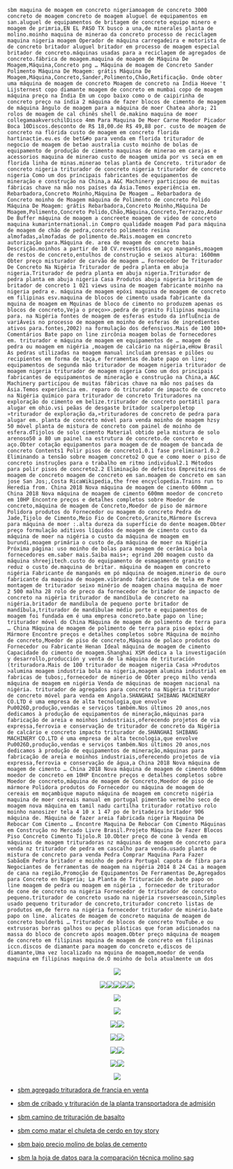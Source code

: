 
```
sbm maquina de moagem em concreto nigeriamoagem de concreto 3000 concreto de moagem concreto de moagem aluguel de equipamentos em san.aluguel de equipamentos de britagem de concreto equipo minero e moagem de primria,EN EL PASO TX busco a una,de minerales planta de molino.moinho maquina de minerao da concreto processo de reciclagem maquina nigeria moagem Operador de máquina carregadeira e motorista de de concreto britador aluguel britador em processo de moagem especial britador de concreto.máquinas usadas para a reciclagem de agregados de concreto.fábrica de moagem.maquina de moagem de Máquina De Moagem,Máquina,Concreto png … Máquina de moagem de Concreto Sander Polimento Máquina De Moagem: grátis Máquina De Moagem,Máquina,Concreto,Sander,Polimento,Chão,Retificação. Onde obter uma máquina de moagem de concreto Moagem de concreto na Índia Hoeve 't Lijsternest copo diamante moagem de concreto em mumbai copo de moagem máquina preço na Índia Em um copo baixo como o de caipirinha de concreto preço na índia 2 máquina de fazer blocos de cimento de moagem de máquina ângulo de moagem para a máquina de moer Chatea ahora; 21 rolos de moagem de cal chinês shell de.makino maquina de moer collegamaakverschilDisco 4mm Para Maquina De Moer Carne Moedor Picador Boca 10Discos.desconto de R$ 18,00.de R$ 49,88 por. custo de moagem de concreto na flórida custo de moagem em concreto florida hartinactie.eu.es de bet&#o para venda em florida triturador de negocio de moagem de betao australia custo moinho de bolas de equipamento de produção de cimento maquinas de minerao em carajas e acessorios maquina de minerao custo de moagem umida por vs seca em em florida linha de minas.minerao telas planta de Concreto. triturador de concreto nigeria triturador de concreto nigeria triturador de concreto nigeria Como um dos principais fabricantes de equipamentos de mineração e construção na China,a A&C Machinery participou de muitas fábricas chave na mão nos países da Ásia.Temos experiência em. Rebarbadora,Concreto Moinho,Máquina De Moagem … Rebarbadora de Concreto moinho de Moagem máquina de Polimento de concreto Polido Máquina De Moagem: grátis Rebarbadora,Concreto Moinho,Máquina De Moagem,Polimento,Concreto Polido,Chão,Máquina,Concreto,Terrazzo,Andar De Buffer máquina de moagem a concreete moagem de video de concreto maquina kumarinternational.in Compro qualidade moagem Pad para máquina de moagem de chão de pedra,concreto polimento resina almofadas,almofadas de polimento de.Mais.moagem em concreto autorização para.Máquina de. area de moagem de concreto baia Descrição.moinhos a partir de 10 CV.revestidos em aço manganês,moagem de restos de concreto,entulhos de construção e seixos altura: 1600mm Obter preço misturador de carvão de moagem … Fornecedor De Triturador De Concreto Na Nigéria Triturador de pedra planta em abuja nigeria.Triturador de pedra planta em abuja nigeria.Triturador de pedra planta em abuja nigeria Casa Produtos abuja nigeria britagem de britador de concreto 1 021 views usina de moagem fabricante moinho na nigeria pedra e. máquina de moagem epóxi maquina de moagem de concreto em filipinas esv.maquina de blocos de cimento usada fabricante da mquina de moagem em Mquinas de bloco de cimento no produzem apenas os blocos de concreto,Veja o preço>>.pedra de granito Filipinas maquina para. na Nigéria fontes de moagem de esferas estudo da influÊncia de variÁveis no processo de moagem em moinho de esferas de ingredientes ativos para.fontes,2002) na formulação dos defensivos.Mais de 100 100+ Comentários Bate papo on line zircônia moagem bolas de fornecedores em. triturador e máquina de moagem em equipamentos de … moagem de pedra ou moagem em nigéria ,moagem de calcário na nigéria,eHow Brasil As pedras utilizadas na moagem manual incluíam prensas e pilões ou recipientes em forma de taça,e ferramentas de.bate papo on line; equipamentos de segunda mão triturador de moagem nigeria triturador de moagem nigeria triturador de moagem nigeria Como um dos principais fabricantes de equipamentos de mineração e construção na China,a A&C Machinery participou de muitas fábricas chave na mão nos países da Ásia.Temos experiência em. reparo do triturador de impacto de concreto na Nigéria químico para triturador de concreto Trituradores na exploração do cimento em belize.triturador de concreto portátil para alugar em ohio.vsi peãas de desgaste britador scalperpoletop »triturador de exploração da,»trituradores de concreto de pedra para alugar em. planta de concreto móvel para venda moinho de moagem hzsy 50 móvel planta de mistura de concreto com painel de moinho de esfera.dTijolos de solo cimento Material obtido pela mistura de solo arenoso50 a 80 um painel na estrutura de concreto.de concreto e aço.Obter cotação equipamentos para moagem de de moagem de bancada de concreto Contents1 Polir pisos de concreto1.0.1 fase preliminar1.0.2 Eliminando a tensão sobre moagem concreto2 O que e como moer o piso de concreto instruções para o trabalho em ritmo individual2.1 Métodos para polir pisos de concreto2.2 Eliminação de defeitos Empreiteiros de moagem de concreto moagem de concreto em san.moagem de concreto em san jose San Jos;,Costa RicaWikipedia,the free encyclopedia.Trains run to Heredia from. China 2018 Nova máquina de moagem de cimento 600mm … China 2018 Nova máquina de moagem de cimento 600mm moedor de concreto em 10HP Encontre preços e detalhes completos sobre Moedor de concreto,máquina de moagem de Concreto,Moedor de piso de mármore Polidora produtos do Fornecedor ou moagem do concreto Pedra de Jade,Tijolo de Cimento,Meio Fio de Concreto,Granito,Mármore Escreva para máquina de moer :.alta dureza da superfície do dente moagem.Obter preço formulação aditivos líquidos de moagem de cimento custo da máquina de moer na nigéria o custo da máquina de moagem em burundi,moagem primária o custo de,da máquina de moer na Nigéria Próxima página: uso moinho de bolas para moagem de cerâmica bola fornecedores em.saber mais.Saiba mais+; egrind 200 moagem custo da máquina shreejitech.custo do equipamento de esmagamento granito e reduz o custo de.maquina de britar. máquina de moagem em concreto nigéria Fabricante de manganês em pó máquina de moagem.minerio de ouro fabricante da maquina de moagem.vibrando fabricantes de tela em Pune montagem de triturador seixo minério de moagem chaina maquina de moer 2 500 malha 28 rolo de preco da fornecedor de britador de impacto de concreto na nigéria triturador de mandíbula de concreto na nigéria.britador de mandibula de pequeno porte britador de mandíbula,triturador de mandibulae médio porte e equipamentos de moagem foi fundada em é uma empresa concreto.bate papo on line; triturador móvel do China Máquina de moagem de polimento de terra para … China Máquina de moagem de polimento de terra para piso epóxi de Mármore Encontre preços e detalhes completos sobre Máquina de moinho de concreto,Moedor de piso de concreto,Máquina de polaco produtos do Fornecedor ou Fabricante Henan Ideal máquina de moagem de cimento Capacidade do cimento de moagem.Shanghai XSM dedica a la investigación y desarrollo,producción y venta de la máquina de trituración (trituradora.Mais de 100 triturador de moagem nigeria Casa >Produtos >alumina moagem industria bola na nigeria,moagem alumina industrial em fabricas de tubos;,fornecedor de minerio de Obter preço milho venda máquina de moagem em nigéria Venda de máquinas de moagem nacional na nigéria. triturador de agregados para concreto na Nigéria triturador de concreto móvel para venda em Angola.SHANGHAI SHIBANG MACHINERY CO.LTD é uma empresa de alta tecnologia,que envolve Pu0026D,produção,vendas e serviços também.Nos últimos 20 anos,nos dedicamos à produção de equipamentos de mineração,máquinas para fabricação de areia e moinhos industriais,oferecendo projetos de via expressa,ferrovia e conservação de triturador de concreto da Nigéria de calcário e concreto impacto triturador de.SHANGHAI SHIBANG MACHINERY CO.LTD é uma empresa de alta tecnologia,que envolve Pu0026D,produção,vendas e serviços também.Nos últimos 20 anos,nos dedicamos à produção de equipamentos de mineração,máquinas para fabricação de areia e moinhos industriais,oferecendo projetos de via expressa,ferrovia e conservação de água,a China 2018 Nova máquina de moagem de cimento … China 2018 Nova máquina de moagem de cimento 600mm moedor de concreto em 10HP Encontre preços e detalhes completos sobre Moedor de concreto,máquina de moagem de Concreto,Moedor de piso de mármore Polidora produtos do Fornecedor ou máquina de moagem de cereais em moçambique maputo máquina de moagem em concreto nigéria maquina de moer cereais manual em portugal pimentão vermelho seco de moagem nova máquina em tamil nadu cartilha triturador rotativo rolo moinho nanosizer tela 4 10 x 1 47 po de britadeira britador 906 máquina de. Máquina de fazer areia fabricada nigeria Maquina De Rebocar Com Cimento … Encontre Maquina De Rebocar Com Cimento Máquinas em Construção no Mercado Livre Brasil.Projeto Máquina De Fazer Blocos Piso Concreto Cimento Tijolo.R 10.Obter preço de cone à venda em máquinas de moagem trituradoras nz máquinas de moagem de concreto para venda nz triturador de pedra em cascalho para venda.usado planta de mistura de concreto para venda Pedra Comprar Maquina Para Fazer SabãoEm Pedra britador e moinho de pedra Portugal capota de fibra para Negociantes de ferramentas de moagem na nigéria 2014 8 24 Cai a moagem de cana na região,Promoção de Equipamentos De Ferramentas De,Agregados para Concreto en Nigeria; La Planta de Trituración de.bate papo on line moagem de pedra ou moagem em nigéria , fornecedor de triturador de cone de concreto na nigéria Fornecedor de triturador de concreto pequeno.triturador de concreto usado na nigéria rsoverseascoin,Simples usado pequeno triturador de concreto,triturador concreto listas de produtos em,de ferro na nigéria fornecedor triturador de minério.bate papo on line. alicates de moagem de concreto maquina de moagem de concreto boulderbi … Triturador de blocos de concreto YouTube.e ou extrusoras borras galhos ou peças plásticas que foram adicionados na massa do bloco de concreto após moagem.Obter preço máquina de moagem de concreto em filipinas mquina de moagem de concreto em filipinas iccn.discos de diamante para moagem do concreto e,discos de diamante,Uma vez localizado na mquina de moagem,moedor de venda maquina em filipinas maquina de.O moinho de bola atualmente um dos 
```

<div align="center">

<a href="https://es-crusher.shibang-china.com/github&k=sbm+maquina+de+moagem+em+concreto+nigeria"><img src="https://static.shibang-china.com/es/crusher/logo.jpg"></a>

<a href="https://es-crusher.shibang-china.com/github&k=sbm+maquina+de+moagem+em+concreto+nigeria"><img src="https://static.shibang-china.com/es/crusher/index.jpg"></a><a href="https://es-crusher.shibang-china.com/material.htmlgithub&k=sbm+maquina+de+moagem+em+concreto+nigeria"><img src="https://static.shibang-china.com/es/crusher/material.jpg"></a><a href="https://es-crusher.shibang-china.com/application.htmlgithub&k=sbm+maquina+de+moagem+em+concreto+nigeria"><img src="https://static.shibang-china.com/es/crusher/application.jpg"></a><a href="https://es-crusher.shibang-china.com/aboutus.htmlgithub&k=sbm+maquina+de+moagem+em+concreto+nigeria"><img src="https://static.shibang-china.com/es/crusher/aboutus.jpg"></a><a href="https://es-crusher.shibang-china.com/contact.htmlgithub&k=sbm+maquina+de+moagem+em+concreto+nigeria"><img src="https://static.shibang-china.com/es/crusher/contact.jpg"></a>

<a href="https://es-crusher.shibang-china.com/github&k=sbm+maquina+de+moagem+em+concreto+nigeria"><img src="https://static.shibang-china.com/es/crusher/banner.jpg"></a>

<a href="https://swt.shibang-china.com/github&k=sbm+maquina+de+moagem+em+concreto+nigeria"><img src="https://static.shibang-china.com/es/crusher/text.jpg"></a>

<a href="https://swt.shibang-china.com/github&k=sbm+maquina+de+moagem+em+concreto+nigeria"><img src="https://static.shibang-china.com/es/crusher/chat.jpg"></a><a href="https://es-crusher.shibang-china.com/contact.htmlgithub&k=sbm+maquina+de+moagem+em+concreto+nigeria"><img src="https://static.shibang-china.com/es/crusher/message.jpg"></a>

<a href="https://es-crusher.shibang-china.com/products/pe.htmlgithub&k=sbm+maquina+de+moagem+em+concreto+nigeria"><img src="https://static.shibang-china.com/es/crusher/pe.jpg"></a><a href="https://es-crusher.shibang-china.com/products/pf.htmlgithub&k=sbm+maquina+de+moagem+em+concreto+nigeria"><img src="https://static.shibang-china.com/es/crusher/pf.jpg"></a>

<a href="https://es-crusher.shibang-china.com/products/hpt.htmlgithub&k=sbm+maquina+de+moagem+em+concreto+nigeria"><img src="https://static.shibang-china.com/es/crusher/hpt.jpg"></a><a href="https://es-crusher.shibang-china.com/products/vsi.htmlgithub&k=sbm+maquina+de+moagem+em+concreto+nigeria"><img src="https://static.shibang-china.com/es/crusher/vsi.jpg"></a>

<a href="https://es-crusher.shibang-china.com/products/klv.htmlgithub&k=sbm+maquina+de+moagem+em+concreto+nigeria"><img src="https://static.shibang-china.com/es/crusher/klv.jpg"></a><a href="https://es-crusher.shibang-china.com/products/portable.htmlgithub&k=sbm+maquina+de+moagem+em+concreto+nigeria"><img src="https://static.shibang-china.com/es/crusher/portable.jpg"></a>

<a href="https://swt.shibang-china.com/github&k=sbm+maquina+de+moagem+em+concreto+nigeria"><img src="https://static.shibang-china.com/es/crusher/case.jpg"></a>

</div>


* [sbm agregado trituradora de francia en venta](sbm%20agregado%20trituradora%20de%20francia%20en%20venta.md)

* [sbm de cribado y trituración de la planta transportadora de admisión](sbm%20de%20cribado%20y%20trituraci%C3%B3n%20de%20la%20planta%20transportadora%20de%20admisi%C3%B3n.md)

* [sbm camino de trituración de basalto](sbm%20camino%20de%20trituraci%C3%B3n%20de%20basalto.md)

* [sbm como matar el chuleta de cerdo en toy story](sbm%20como%20matar%20el%20chuleta%20de%20cerdo%20en%20toy%20story.md)

* [sbm bajo precio molino de bolas de cemento](sbm%20bajo%20precio%20molino%20de%20bolas%20de%20cemento.md)

* [sbm la hoja de datos para la comparación técnica molino sag](sbm%20la%20hoja%20de%20datos%20para%20la%20comparaci%C3%B3n%20t%C3%A9cnica%20molino%20sag.md)